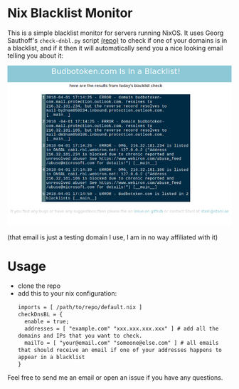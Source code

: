 # Nix Blacklist Monitor

This is a simple blacklist monitor for servers running NixOS. It uses Georg Sauthoff's `check-dnbl.py` script [(repo)](https://github.com/gsauthof/utility) to check if one of your domains is in a blacklist, and if it then it will automatically send you a nice looking email telling you about it:

![Example email](example_mail.jpg)

(that email is just a testing domain I use, I am in no way affiliated with it)

# Usage

* clone the repo
* add this to your nix configuration:
  ```
  imports = [ /path/to/repo/default.nix ]
  checkDnsBL = {
    enable = true;
    addresses = [ "example.com" "xxx.xxx.xxx.xxx" ] # add all the domains and IPs that you want to check.
    mailTo = [ "your@email.com" "someone@else.com" ] # all emails that should receive an email if one of your addresses happens to appear in a blacklist
  }
  ```

Feel free to send me an email or open an issue if you have any questions.

